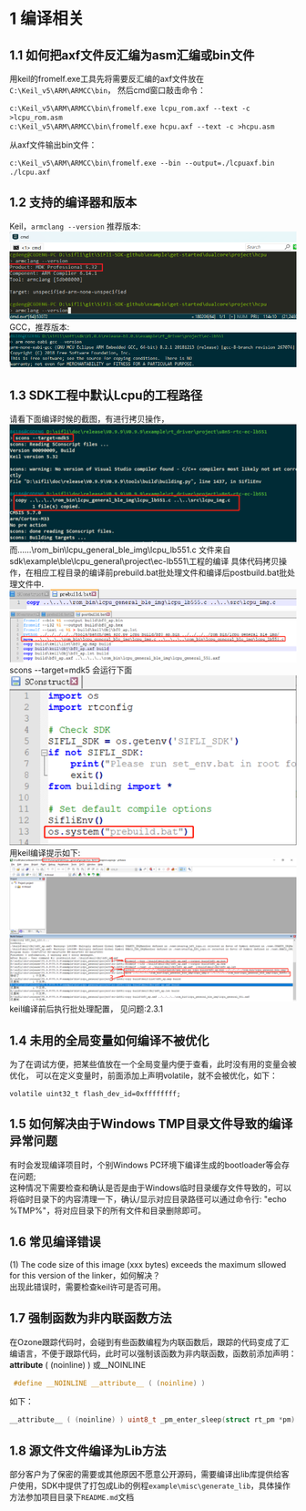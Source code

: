 # 1 编译相关
## 1.1 如何把axf文件反汇编为asm汇编或bin文件
用keil的fromelf.exe工具先将需要反汇编的axf文件放在`C:\Keil_v5\ARM\ARMCC\bin`，
然后cmd窗口敲击命令：
```
c:\Keil_v5\ARM\ARMCC\bin\fromelf.exe lcpu_rom.axf --text -c >lcpu_rom.asm
c:\Keil_v5\ARM\ARMCC\bin\fromelf.exe hcpu.axf --text -c >hcpu.asm
```
从axf文件输出bin文件：
```
c:\Keil_v5\ARM\ARMCC\bin\fromelf.exe --bin --output=./lcpuaxf.bin ./lcpu.axf
```
## 1.2 支持的编译器和版本
Keil，`armclang --version` 推荐版本:
![alt text](./assets/compile001.png)<br>
GCC，推荐版本: 
![alt text](./assets/compile002.png)<br>
## 1.3 SDK工程中默认Lcpu的工程路径
请看下面编译时候的截图，有进行拷贝操作，
![alt text](./assets/compile003.png)<br>
而..\..\..\rom_bin\lcpu_general_ble_img\lcpu_lb551.c 文件来自sdk\example\ble\lcpu_general\project\ec-lb551\工程的编译
具体代码拷贝操作，在相应工程目录的编译前prebuild.bat批处理文件和编译后postbuild.bat批处理文件中.
![alt text](./assets/compile004.png)<br>
![alt text](./assets/compile005.png)<br>
scons --target=mdk5 会运行下面
![alt text](./assets/compile006.png)<br>
用keil编译提示如下:
![alt text](./assets/compile007.png)<br>
keil编译前后执行批处理配置， 见问题:2.3.1
## 1.4 未用的全局变量如何编译不被优化
为了在调试方便，把某些值放在一个全局变量内便于查看，此时没有用的变量会被优化，
可以在定义变量时，前面添加上声明volatile，就不会被优化，如下：<br>
```
volatile uint32_t flash_dev_id=0xffffffff;
```
## 1.5 如何解决由于Windows TMP目录文件导致的编译异常问题
有时会发现编译项目时，个别Windows PC环境下编译生成的bootloader等会存在问题;<br>
这种情况下需要检查和确认是否是由于Windows临时目录缓存文件导致的，可以将临时目录下的内容清理一下，确认/显示对应目录路径可以通过命令行: "echo %TMP%"，将对应目录下的所有文件和目录删除即可。
## 1.6 常见编译错误
(1) The code size of this image (xxx bytes) exceeds the maximum sllowed for this version of the linker，如何解决？<br>
出现此错误时，需要检查keil许可是否可用。
## 1.7 强制函数为非内联函数方法
在Ozone跟踪代码时，会碰到有些函数编程为内联函数后，跟踪的代码变成了汇编语言，不便于跟踪代码，此时可以强制该函数为非内联函数，函数前添加声明：__attribute__ ( (noinline) ) 或__NOINLINE
```c
 #define __NOINLINE __attribute__ ( (noinline) )
```
如下：<br>
```c
__attribute__ ( (noinline) ) uint8_t _pm_enter_sleep(struct rt_pm *pm)
```
## 1.8 源文件文件编译为Lib方法
部分客户为了保密的需要或其他原因不愿意公开源码，需要编译出lib库提供给客户使用，SDK中提供了打包成Lib的例程`example\misc\generate_lib`，具体操作方法参加项目目录下`README.md`文档